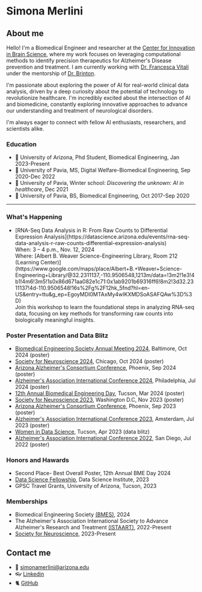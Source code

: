 # **Simona Merlini**

## About me
Hello! I'm a Biomedical Engineer and researcher at the [Center for Innovation in Brain Science](https://cibs.uahs.arizona.edu/), where my work focuses on leveraging computational methods to identify precision therapeutics for Alzheimer's Disease prevention and treatment. I am currently working with [Dr. Francesca Vitali](https://deptmedicine.arizona.edu/profile/francesca-vitali-phd) under the mentorship of [Dr. Brinton](https://healthsciences.arizona.edu/about/executive-leadership/roberta-diaz-brinton-phd).

I'm passionate about exploring the power of AI for real-world clinical data analysis, driven by a deep curiosity about the potential of technology to revolutionize healthcare. I'm incredibly excited about the intersection of AI and biomedicine, constantly exploring innovative approaches to advance our understanding and treatment of neurological disorders.

I'm always eager to connect with fellow AI enthusiasts, researchers, and scientists alike.

### Education 
- 🧬 University of Arizona, Phd Student, Biomedical Engineering, Jan 2023-Present
- :closed_book: University of Pavia, MS, Digital Welfare-Biomedical Engineering, Sep 2020-Dec 2022
- :telescope: University of Pavia, Winter school: _Discovering the unknown: AI in healthcare_, Dec 2021
- :green_book: University of Pavia, BS, Biomedical Engineering, Oct 2017-Sep 2020



---
### What's Happening
- <p> [RNA-Seq Data Analysis in R: From Raw Counts to Differential Expression Analysis](https://datascience.arizona.edu/events/rna-seq-data-analysis-r-raw-counts-differential-expression-analysis) <br>When: 3 – 4 p.m., Nov. 12, 2024<br>Where: [Albert B. Weaver Science-Engineering Library, Room 212 (Learning Center)](https://www.google.com/maps/place/Albert+B.+Weaver+Science-Engineering+Library/@32.2311137,-110.9506548,1213m/data=!3m2!1e3!4b1!4m6!3m5!1s0x86d671aa082e1c71:0x1ab9201b69316ff6!8m2!3d32.2311137!4d-110.9506548!16s%2Fg%2F12hk_5fnd?hl=en-US&entry=ttu&g_ep=EgoyMDI0MTAxMy4wIKXMDSoASAFQAw%3D%3D) <br>Join this workshop to learn the foundational steps in analyzing RNA-seq data, focusing on key methods for transforming raw counts into biologically meaningful insights.</p>

### Poster Presentation and Data Blitz
- [Biomedical Engineering Society Annual Meeting 2024](https://www.bmes.org/), Baltimore, Oct 2024 (poster)
- [Society for Neuroscience 2024](https://www.sfn.org/), Chicago, Oct 2024 (poster)
- [Arizona Alzheimer's Consortium Conference](https://azalz.org/), Phoenix, Sep 2024 (poster)
- [Alzheimer's Association International Conference 2024](https://aaic.alz.org/), Philadelphia, Jul 2024 (poster)
- [12th Annual Biomedical Engineering Day](https://bme.engineering.arizona.edu/news-events/bme-day), Tucson, Mar 2024 (poster)
- [Society for Neuroscience 2023](https://www.sfn.org/), Washington D.C, Nov 2023 (poster)
- [Arizona Alzheimer's Consortium Conference](https://azalz.org/), Phoenix, Sep 2023 (poster)
- [Alzheimer's Association International Conference 2023](https://aaic.alz.org/), Amsterdam, Jul 2023 (poster)
- [Women in Data Science](https://www.widsworldwide.org/), Tucson, Apr 2023 (data blitz)
- [Alzheimer's Association International Conference 2022](https://aaic.alz.org/), San Diego, Jul 2022 (poster)

### Honors and Hawards 
- Second Place- Best Overall Poster, 12th Annual BME Day 2024
- [Data Science Fellowship](https://datascience.arizona.edu/education/data-science-fellows), Data Science Institute, 2023
- GPSC Travel Grants, University of Arizona, Tucson, 2023


### Memberships
- Biomedical Engineering Society [(BMES)](https://www.bmes.org/), 2024
- The Alzheimer's Association International Society to Advance Alzheimer's Research and Treatment [(ISTAART)](https://istaart.alz.org/home), 2022-Present
- [Society for Neuroscience](https://www.sfn.org/membership/become-a-member), 2023-Present



## Contact me
- :envelope_with_arrow: simonamerlini@arizona.edu
- :eyeglasses: [Linkedin](https://www.linkedin.com/in/simona-merlini-42a336200)
- :cat2: [GitHub](https://github.com/merlinis12)


